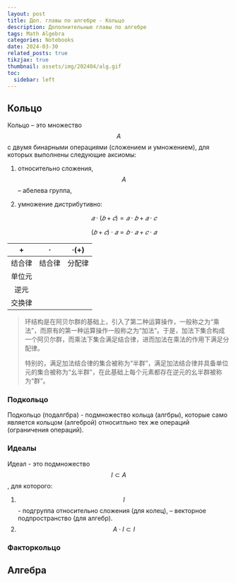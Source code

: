 ```yaml
---
layout: post
title: Доп. главы по алгебре - Кольцо
description: Дополнительные главы по алгебре
tags: Math Algebra
categories: Notebooks
date: 2024-03-30
related_posts: true
tikzjax: true
thumbnail: assets/img/202404/alg.gif
toc:
  sidebar: left
---
```



## Кольцо

Кольцо – это множество $$A$$ с двумя бинарными операциями (сложением и умножением), для которых выполнены следующие аксиомы:

1. относительно сложения, $$A$$ – абелева группа,

2. умножение дистрибутивно: 

   $$𝑎 \cdot (𝑏 + 𝑐) = 𝑎 \cdot 𝑏 + 𝑎 \cdot 𝑐$$

   $$(𝑏 + 𝑐) \cdot 𝑎 = 𝑏 \cdot 𝑎 + 𝑐 \cdot 𝑎$$

|   +    |   ·    |   ·(+)   |
| :----: | :----: | :----: |
| 结合律 | 结合律 | 分配律 |
| 单位元 |        |        |
|  逆元  |        |        |
| 交换律 |        |        |

> 环结构是在阿贝尔群的基础上，引入了第二种运算操作，一般称之为“乘法”，而原有的第一种运算操作一般称之为“加法”。于是，加法下集合构成一个阿贝尔群，而乘法下集合满足结合律，进而加法在乘法的作用下满足分配律。
>
> 特别的，满足加法结合律的集合被称为“半群”，满足加法结合律并具备单位元的集合被称为“幺半群”，在此基础上每个元素都存在逆元的幺半群被称为“群”。



### Подкольцо

Подкольцо (подалгбра) - подмножество кольца (алгбры), которые само является кольцом (алгеброй) относитльно тех же операций (ограничения операций). 

### Идеалы

Идеал - это подмножество $$I \subset A$$, для которого:

1. $$I$$ - подгруппа относительно сложения (для колец), – векторное подпространство (для алгебр).
2. $$A\cdot I\subset I$$ 

### Факторкольцо



## Алгебра

